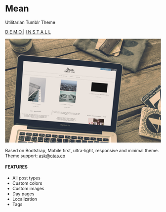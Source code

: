# Mean
Utilitarian Tumblr Theme

[D E M O ](https://mean-theme.tumblr.com/) | [ I N S T A L L](https://www.tumblr.com/theme/40353)

![Mean Demo](https://github.com/devotas/mean/blob/master/Image/42133_mean-themetumblrcom_15_1280.jpg?raw=true)

Based on Bootstrap, Mobile first, ultra-light, responsive and minimal theme.
Theme support: ask@otas.co

#### FEATURES

- All post types
- Custom colors
- Custom images
- Day pages
- Localization
- Tags

